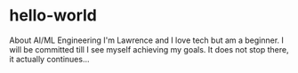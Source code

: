 # hello-world
About AI/ML Engineering 
I'm Lawrence and I love tech but am a beginner. 
I will be committed till I see myself achieving my goals.
It does not stop there, it actually continues...
